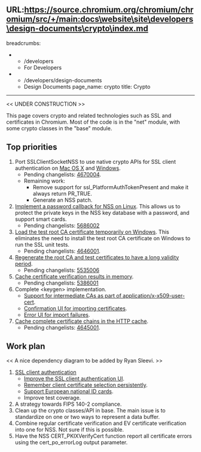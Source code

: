 URL:https://source.chromium.org/chromium/chromium/src/+/main:docs\website\site\developers\design-documents\crypto\index.md
---
breadcrumbs:
- - /developers
  - For Developers
- - /developers/design-documents
  - Design Documents
page_name: crypto
title: Crypto
---

&lt;&lt; UNDER CONSTRUCTION &gt;&gt;

This page covers crypto and related technologies such as SSL and certificates in
Chromium. Most of the code is in the "net" module, with some crypto classes in
the "base" module.

## Top priorities

1.  Port SSLClientSocketNSS to use native crypto APIs for SSL client
            authentication on [Mac OS
            X](http://code.google.com/p/chromium/issues/detail?id=45369) and
            [Windows](http://code.google.com/p/chromium/issues/detail?id=37560).
    *   Pending changelists:
                [4670004](http://codereview.chromium.org/4670004/).
    *   Remaining work:
        *   Remove support for ssl_PlatformAuthTokenPresent and make it
                    always return PR_TRUE.
        *   Generate an NSS patch.
2.  [Implement a password callback for NSS on
            Linux](http://code.google.com/p/chromium/issues/detail?id=42073).
            This allows us to protect the private keys in the NSS key database
            with a password, and support smart cards.
    *   Pending changelists:
                [5686002](http://codereview.chromium.org/5686002/)
3.  [Load the test root CA certificate temporarily on
            Windows](http://code.google.com/p/chromium/issues/detail?id=8470).
            This eliminates the need to install the test root CA certificate on
            Windows to run the SSL unit tests.
    *   Pending changelists:
                [4646001](http://codereview.chromium.org/4646001/).
4.  [Regenerate the root CA and test certificates to have a long
            validity
            period](http://code.google.com/p/chromium/issues/detail?id=5552).
    *   Pending changelists:
                [5535006](http://codereview.chromium.org/5535006/)
5.  [Cache certificate verification results in
            memory](http://code.google.com/p/chromium/issues/detail?id=63357).
    *   Pending changelists:
                [5386001](http://codereview.chromium.org/5386001/)
6.  Complete &lt;keygen&gt; implementation.
    *   [Support for intermediate CAs as part of
                application/x-x509-user-cert](http://code.google.com/p/chromium/issues/detail?id=37142).
    *   [Confirmation UI for importing
                certificates](http://code.google.com/p/chromium/issues/detail?id=65541).
    *   [Error UI for import
                failures](http://code.google.com/p/chromium/issues/detail?id=65543).
7.  [Cache complete certificate chains in the HTTP
            cache](http://code.google.com/p/chromium/issues/detail?id=7065).
    *   Pending changelists:
                [4645001](http://codereview.chromium.org/4645001/).

## Work plan

&lt;&lt; A nice dependency diagram to be added by Ryan Sleevi. &gt;&gt;

1.  [SSL client authentication](/system/errors/NodeNotFound)
    *   [Improve the SSL client authentication
                UI](http://code.google.com/p/chromium/issues/detail?id=29784).
    *   [Remember client certificate selection
                persistently](http://code.google.com/p/chromium/issues/detail?id=37314).
    *   [Support European national ID
                cards](http://code.google.com/p/chromium/issues/detail?id=44075).
    *   Improve test coverage.
2.  A strategy towards FIPS 140-2 compliance.
3.  Clean up the crypto classes/API in base. The main issue is to
            standardize on one or two ways to represent a data buffer.
4.  Combine regular certificate verification and EV certificate
            verification into one for NSS. Not sure if this is possible.
5.  Have the NSS CERT_PKIXVerifyCert function report all certificate
            errors using the cert_po_errorLog output parameter.
